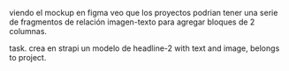 viendo el mockup en figma veo que los proyectos podrian tener una serie de fragmentos de relación imagen-texto para agregar bloques de 2 columnas.

task. crea en strapi un modelo de headline-2 with text and image, belongs to project.
